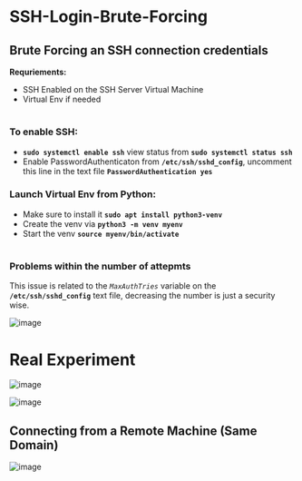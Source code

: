 # SSH-Login-Brute-Forcing
## Brute Forcing an SSH connection credentials

**Requriements:**
- SSH Enabled on the SSH Server Virtual Machine
- Virtual Env if needed

# 
### To enable SSH:
- **`sudo systemctl enable ssh`** view status from **`sudo systemctl status ssh`**
- Enable PasswordAuthenticaton from **`/etc/ssh/sshd_config`**, uncomment this line in the text file **`PasswordAuthentication yes`**
  

### Launch Virtual Env from Python:
- Make sure to install it **`sudo apt install python3-venv`**
- Create the venv via **`python3 -m venv myenv`**
- Start the venv **`source myenv/bin/activate`**
#

### Problems within the number of attepmts
This issue is related to the *`MaxAuthTries`* variable on the **`/etc/ssh/sshd_config`** text file, decreasing the number is just a security wise.


![image](https://github.com/AwsGhanem/SSH-Login-Brute-Forcing/assets/123994471/bf7ac522-b699-48f2-805a-7e796291b328)

# Real Experiment
![image](https://github.com/AwsGhanem/SSH-Login-Brute-Forcing/assets/123994471/02ce5632-83fc-4706-a3f7-d9ea5142ce31)

![image](https://github.com/AwsGhanem/SSH-Login-Brute-Forcing/assets/123994471/01d826e2-e787-4522-ad08-74228aa2ceb8)

## Connecting from a Remote Machine (Same Domain)

![image](https://github.com/AwsGhanem/SSH-Login-Brute-Forcing/assets/123994471/9cd358fd-ec2c-4c92-95fe-7d111919ba14)


